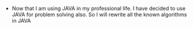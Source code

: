 * Now that I am using JAVA in my professional life. I have decided to use JAVA for problem solving also. So I will rewrite all the known algorithms in JAVA 
